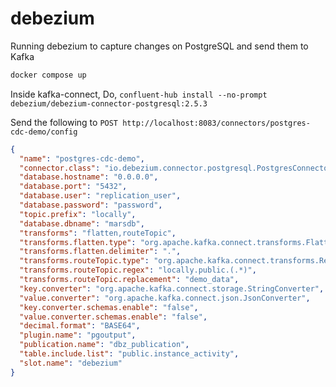# debezium

Running debezium to capture changes on PostgreSQL and send them to Kafka

```bash
docker compose up
```

Inside kafka-connect,
Do, `confluent-hub install --no-prompt debezium/debezium-connector-postgresql:2.5.3`

Send the following to `POST http://localhost:8083/connectors/postgres-cdc-demo/config`

```json
{
  "name": "postgres-cdc-demo",
  "connector.class": "io.debezium.connector.postgresql.PostgresConnector",
  "database.hostname": "0.0.0.0",
  "database.port": "5432",
  "database.user": "replication_user", 
  "database.password": "password",
  "topic.prefix": "locally",
  "database.dbname": "marsdb",
  "transforms": "flatten,routeTopic",
  "transforms.flatten.type": "org.apache.kafka.connect.transforms.Flatten",
  "transforms.flatten.delimiter": ".",
  "transforms.routeTopic.type": "org.apache.kafka.connect.transforms.RegexRouter",
  "transforms.routeTopic.regex": "locally.public.(.*)",
  "transforms.routeTopic.replacement": "demo_data",
  "key.converter": "org.apache.kafka.connect.storage.StringConverter",
  "value.converter": "org.apache.kafka.connect.json.JsonConverter",
  "key.converter.schemas.enable": "false",
  "value.converter.schemas.enable": "false",
  "decimal.format": "BASE64",
  "plugin.name": "pgoutput",
  "publication.name": "dbz_publication",
  "table.include.list": "public.instance_activity",
  "slot.name": "debezium"
}
```